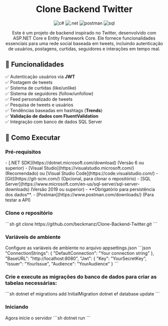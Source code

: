 <h1 align="center" style="font-weight: bold;"> Clone Backend Twitter</h1>
<div align="center">

![c#](https://img.shields.io/badge/C%23-239120?style=for-the-badge&logo=csharp&logoColor=white)
![.net](https://img.shields.io/badge/.NET-512BD4?style=for-the-badge&logo=dotnet&logoColor=white)
![postman](https://img.shields.io/badge/Postman-FF6C37?style=for-the-badge&logo=Postman&logoColor=white)
![sql](https://img.shields.io/badge/Microsoft%20SQL%20Server-CC2927?style=for-the-badge&logo=microsoft%20sql%20server&logoColor=white)

</div>
<p align="center">Este é um projeto de backend inspirado no Twitter, 
desenvolvido com ASP.NET Core e Entity Framework Core. 
Ele fornece funcionalidades essenciais para uma rede social baseada em tweets, 
incluindo autenticação de usuários, postagens, curtidas, seguidores 
e interações em tempo real.</p>

## 📌 Funcionalidades
✅ Autenticação usuários via **JWT**  
✅ Postagem de tweets  
✅ Sistema de curtidas (like/unlike)    
✅ Sistema de seguidores (follow/unfollow)    
✅ Feed personalizado de tweets  
✅ Pesquisa de tweets e usuários  
✅ Tendências baseadas em hashtags (**Trends**)  
✅ **Validação de dados com FluentValidation**  
✅ Integração com banco de dados SQL Server

## 🚀 Como Executar

<h3>Pré-requisitos</h3>
- [.NET SDK](https://dotnet.microsoft.com/download) (Versão 6 ou superior)
- [Visual Studio](https://visualstudio.microsoft.com/) (Recomendado) ou [Visual Studio Code](https://code.visualstudio.com/)
- [Git](https://git-scm.com/) (Opcional, para clonar o repositório)
- [SQL Server](https://www.microsoft.com/en-us/sql-server/sql-server-downloads) (Versão 2019 ou superior) - **Obrigatório para persistência dos dados**.
- [Postman](https://www.postman.com/downloads/) (Para testar a API)

<h3>Clone o repositório</h3>
   ```sh
   git clone https://github.com/beckmanz/Clone-Backend-Twitter.git
   ```
<h3>Variáveis de ambiente</h3>
Configure as variáveis de ambiente no arquivo appsettings.json
```json
"ConnectionStrings": {
    "DefaultConnection": "Your connection string"
  },
  "BaseURL": "http://localhost:8080",
  "Jwt": {
    "Key": "YourSecretKey",
    "Issuer": "YourIssue",
    "Audience": "YourAudience"
  }
```
  
<h3>Crie e execute as migrações do banco de dados para criar as tabelas necessárias:</h3>
   ```sh
   dotnet ef migrations add InitialMigration
   dotnet ef database update
   ```
<h3>Iniciando</h3>
Agora inicie o servidor
   ```sh
   dotnet run
   ```

